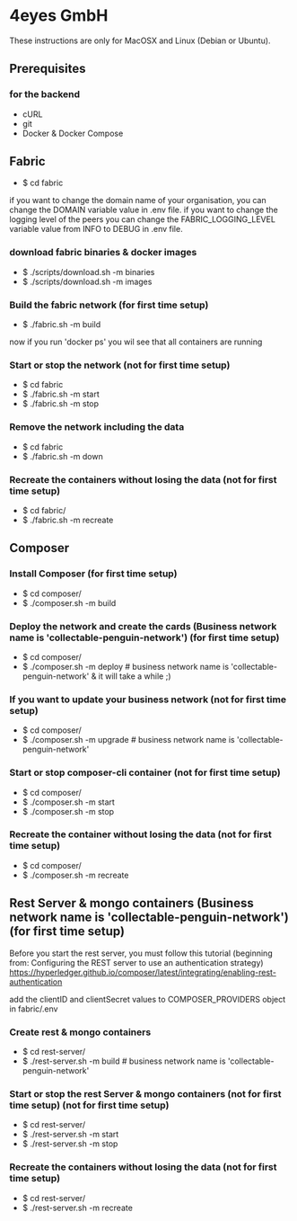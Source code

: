 # 4eyes GmbH

These instructions are only for MacOSX and Linux (Debian or Ubuntu).

## Prerequisites
### for the backend
- cURL
- git
- Docker & Docker Compose

## Fabric
- $ cd fabric

if you want to change the domain name of your organisation, you can change the DOMAIN variable value in .env file.
if you want to change the logging level of the peers you can change the FABRIC_LOGGING_LEVEL variable value from INFO to DEBUG in .env file.

### download fabric binaries & docker images
- $ ./scripts/download.sh -m binaries
- $ ./scripts/download.sh -m images

### Build the fabric network (for first time setup)
- $ ./fabric.sh -m build

now if you run 'docker ps' you wil see that all containers are running

### Start or stop the network (not for first time setup)
- $ cd fabric
- $ ./fabric.sh -m start
- $ ./fabric.sh -m stop

### Remove the network including the data 
- $ cd fabric
- $ ./fabric.sh -m down

### Recreate the containers without losing the data (not for first time setup)
- $  cd fabric/
- $ ./fabric.sh -m recreate

## Composer

### Install Composer (for first time setup)
- $ cd composer/
- $ ./composer.sh -m build

### Deploy the network and create the cards (Business network name is 'collectable-penguin-network') (for first time setup)
- $ cd composer/
- $ ./composer.sh -m deploy     # business network name is 'collectable-penguin-network' & it will take a while ;)

### If you want to update your business network (not for first time setup)
- $ cd composer/
- $ ./composer.sh -m upgrade    # business network name is 'collectable-penguin-network'

### Start or stop composer-cli container (not for first time setup)
- $ cd composer/
- $ ./composer.sh -m start
- $ ./composer.sh -m stop

### Recreate the container without losing the data (not for first time setup)
- $ cd composer/
- $ ./composer.sh -m recreate

## Rest Server & mongo containers (Business network name is 'collectable-penguin-network') (for first time setup)

Before you start the rest server, you must follow this tutorial (beginning from: Configuring the REST server to use an authentication strategy) 
https://hyperledger.github.io/composer/latest/integrating/enabling-rest-authentication

add the clientID and clientSecret values to COMPOSER_PROVIDERS object in fabric/.env

### Create rest & mongo containers
- $ cd rest-server/
- $ ./rest-server.sh -m build   # business network name is 'collectable-penguin-network'

### Start or stop the rest Server & mongo containers (not for first time setup) (not for first time setup)
- $ cd rest-server/
- $ ./rest-server.sh -m start
- $ ./rest-server.sh -m stop

### Recreate the containers without losing the data (not for first time setup)
- $ cd rest-server/
- $ ./rest-server.sh -m recreate
